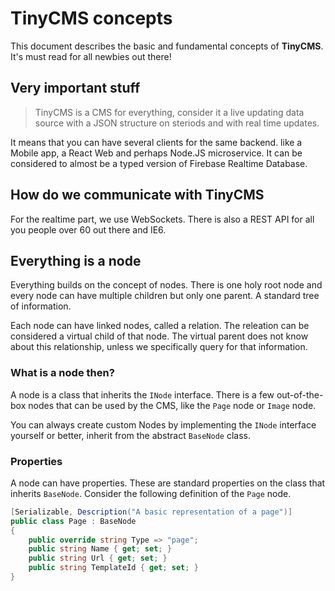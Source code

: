 # TinyCMS concepts

This document describes the basic and fundamental concepts of **TinyCMS**. It's must read for all newbies out there!

## Very important stuff

> TinyCMS is a CMS for everything, consider it a live updating data source with a JSON structure on steriods and with real time updates.

It means that you can have several clients for the same backend. like a Mobile app, a React Web and perhaps Node.JS microservice. It can be considered to almost be a typed version of Firebase Realtime Database.

## How do we communicate with TinyCMS

For the realtime part, we use WebSockets. There is also a REST API for all you people over 60 out there and IE6.

## Everything is a node

Everything builds on the concept of nodes. There is one holy root node and every node can have multiple children but only one parent. A standard tree of information.

Each node can have linked nodes, called a relation. The releation can be considered a virtual child of that node. The virtual parent does not know about this relationship, unless we specifically query for that information.

### What is a node then?

A node is a class that inherits the ```INode``` interface. There is a few out-of-the-box nodes that can be used by the CMS, like the ```Page``` node or ```Image``` node.

You can always create custom Nodes by implementing the ```INode``` interface yourself or better, inherit from the abstract ```BaseNode``` class.

### Properties

A node can have properties. These are standard properties on the class that inherits ```BaseNode```. Consider the following definition of the ```Page``` node.

```csharp
[Serializable, Description("A basic representation of a page")]
public class Page : BaseNode
{
    public override string Type => "page";
    public string Name { get; set; }
    public string Url { get; set; }
    public string TemplateId { get; set; }
}
```



